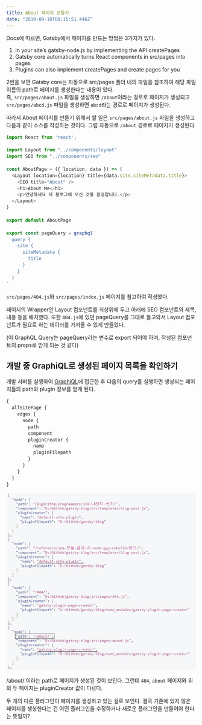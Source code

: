 ```yaml
---
title: About 페이지 만들기
date: "2019-09-10T08:15:51.446Z"
---
```


Docs에 따르면, Gatsby에서 페이지를 만드는 방법은 3가지가 있다.

1. In your site’s gatsby-node.js by implementing the API createPages
2. Gatsby core automatically turns React components in src/pages into pages
3. Plugins can also implement createPages and create pages for you

2번을 보면 Gatsby core는 자동으로 src/pages 폴더 내의 파일을 참조하여 해당 파일 이름의 path로 페이지를 생성한다는 내용이 있다.  
즉, `src/pages/about.js` 파일을 생성하면 `/about`이라는 경로로 페이지가 생성되고 `src/pages/abcd.js` 파일을 생성하면 `abcd`라는 경로로 페이지가 생성된다.

따라서 About 페이지를 만들기 위해서 할 일은 `src/pages/about.js` 파일을 생성하고 다음과 같이 소스를 작성하는 것이다. 그럼 자동으로 `/about` 경로로 페이지가 생성된다.

```javascript
import React from 'react';

import Layout from "../components/layout"
import SEO from "../components/seo"

const AboutPage = ({ location, data }) => (
  <Layout location={location} title={data.site.siteMetadata.title}>
    <SEO title="About" />
    <h1>About Me</h1>
    <p>안녕하세요 제 블로그에 오신 것을 환영합니다.</p>
  </Layout>
)

export default AboutPage

export const pageQuery = graphql`
  query {
    site {
      siteMetadata {
        title
      }
    }
  }
`
```

`src/pages/404.js`와 `src/pages/index.js` 페이지를 참고하여 작성했다.

페이지의 Wrapper인 Layout 컴포넌트를 최상위에 두고 아래에 SEO 컴포넌트와 제목, 내용 등을 배치했다. 또한 `404.js`에 있던 pageQuery를 그대로 들고와서 Layout 컴포넌트가 필요로 하는 데이터를 가져올 수 있게 만들었다.

(이 GraphQL Query는 pageQuery라는 변수로 export 되어야 하며, 작성된 컴포넌트의 props로 받게 되는 것 같다)

## 개발 중 GraphiQL로 생성된 페이지 목록을 확인하기

개발 서버를 실행하여 [GraphiQL](`localhost:8000/__graphql`)에 접근한 후 다음의 query를 실행하면 생성되는 페이지들의 path와 plugin 정보를 얻게 된다.

```graphql
{
  allSitePage {
    edges {
      node {
        path
        component
        pluginCreator {
          name
          pluginFilepath
        }
      }
    }
  }
}
```

![allSitePage query result](./gatsby-plugin-page-creator.png)

/about/ 이라는 path로 페이지가 생성된 것이 보인다. 그런데 `404`, `about` 페이지와 위의 두 페이지는 pluginCreator 값이 다르다.

두 개의 다른 플러그인이 페이지를 생성하고 있는 걸로 보인다. 결국 기존에 있지 않은 페이지를 생성한다는 건 어떤 플러그인을 수정하거나 새로운 플러그인을 만들어야 한다는 뜻일까?
